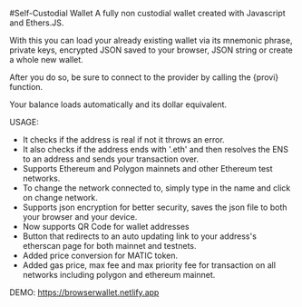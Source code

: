 #Self-Custodial Wallet
A fully non custodial wallet created with Javascript and Ethers.JS.


With this you can load your already existing wallet via its mnemonic phrase, private keys, encrypted JSON saved to your browser, JSON string or create a whole new wallet.

After you do so, be sure to connect to the provider by calling the {provi} function.

Your balance loads automatically and its dollar equivalent.





USAGE:

- It checks if the address is real if not it throws an error.
- It also checks if the address ends with '.eth' and then resolves the ENS to an address and sends your transaction over.
- Supports Ethereum and Polygon mainnets and other Ethereum test networks.
- To change the network connected to, simply type in the name and click on change network.
- Supports json encryption for better security, saves the json file to both your browser and your device.
- Now supports QR Code for wallet addresses
- Button that redirects to an auto updating link to your address's etherscan page for both mainnet and testnets.
- Added price conversion for MATIC token.
- Added gas price, max fee and max priority fee for transaction on all networks including polygon and ethereum mainnet.


DEMO: https://browserwallet.netlify.app

